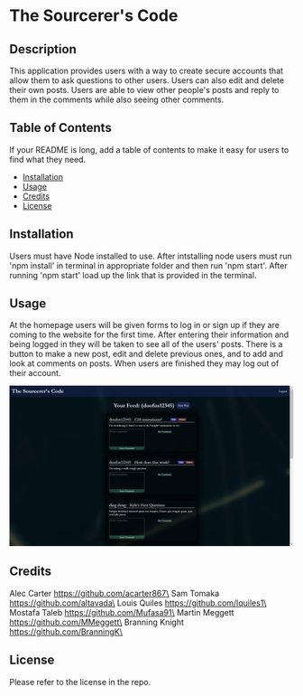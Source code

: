 # The Sourcerer's Code

## Description

This application provides users with a way to create secure accounts that allow them to ask questions to other users. Users can also edit and delete their own posts. Users are able to view other people's posts and reply to them in the comments while also seeing other comments.

## Table of Contents

If your README is long, add a table of contents to make it easy for users to find what they need.

- [Installation](#installation)
- [Usage](#usage)
- [Credits](#credits)
- [License](#license)

## Installation

Users must have Node installed to use. After intstalling node users must run 'npm install' in terminal in appropriate folder and then run 'npm start'. After running 'npm start' load up the link that is provided in the terminal.

## Usage

At the homepage users will be given forms to log in or sign up if they are coming to the website for the first time. After entering their information and being logged in they will be taken to see all of the users' posts. There is a button to make a new post, edit and delete previous ones, and to add and look at comments on posts. When users are finished they may log out of their account.

![Picture of page displaying posts](\assets\images\Screenshot.png)

## Credits

Alec Carter https://github.com/acarter867\
Sam Tomaka https://github.com/altavada\
Louis Quiles https://github.com/lquiles1\
Mostafa Taleb https://github.com/Mufasa91\
Martin Meggett https://github.com/MMeggett\
Branning Knight https://github.com/BranningK\

## License

Please refer to the license in the repo.

